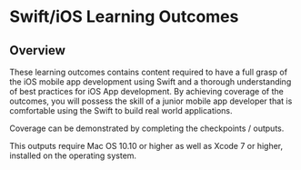 # Swift/iOS Learning Outcomes

Overview
--------
These learning outcomes contains content required to have a full grasp of the iOS mobile app development using Swift and a thorough understanding of best practices for iOS App development.
By achieving coverage of the outcomes, you will possess the skill of a junior mobile app developer that is comfortable using the Swift to build real world applications.

Coverage can be demonstrated by completing the checkpoints / outputs.

This outputs require Mac OS 10.10 or higher as well as Xcode 7 or higher, installed on the operating system.
